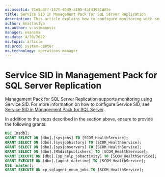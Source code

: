 ```yaml
---
ms.assetid: 71e5a3ff-147f-46d9-a195-4af43951d85e
title: Service SID in Management Pack for SQL Server Replication
description: This article explains how to configure monitoring with service SID in Management Pack for SQL Server Replication
author: Anastas1ya
ms.author: v-asimanovic
manager: evansma
ms.date: 4/20/2022
ms.topic: article
ms.prod: system-center
ms.technology: operations-manager
---
```


# Service SID in Management Pack for SQL Server Replication

Management Pack for SQL Server Replication supports monitoring using Service SID. For more information on how to configure Service SID, see [Service SID in Management Pack for SQL Server](./sql-server-management-pack-service-sid.md).

In addition to the steps described in the section above, ensure to provide the following grants:

```sql
USE [msdb];
GRANT SELECT ON [dbo].[sysjobs] TO [SCOM_HealthService];
GRANT SELECT ON [dbo].[sysjobhistory] TO [SCOM_HealthService];
GRANT SELECT ON [dbo].[sysjobservers] TO [SCOM_HealthService];
GRANT SELECT ON [dbo].[MSdistpublishers] TO [SCOM_HealthService];
GRANT EXECUTE ON [dbo].[sp_help_jobactivity] TO [SCOM_HealthService];
GRANT EXECUTE ON [dbo].[agent_datetime] TO [SCOM_HealthService];
USE [master];
GRANT EXECUTE ON xp_sqlagent_enum_jobs TO [SCOM_HealthService];
```